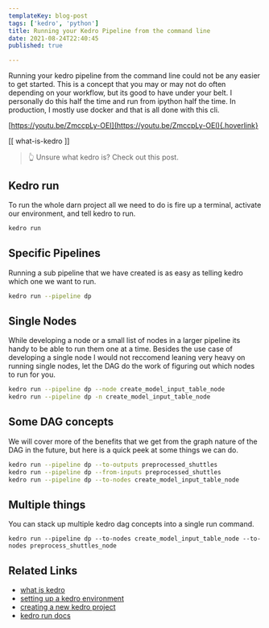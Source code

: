 ```yaml
---
templateKey: blog-post
tags: ['kedro', 'python']
title: Running your Kedro Pipeline from the command line
date: 2021-08-24T22:40:45
published: true

---
```


Running your kedro pipeline from the command line could not be any easier to
get started.  This is a concept that you may or may not do often depending on
your workflow, but its good to have under your belt.  I personally do this half
the time and run from ipython half the time.  In production, I mostly use docker
and that is all done with this cli.

[https://youtu.be/ZmccpLy-OEI](https://youtu.be/ZmccpLy-OEI){.hoverlink}

[[ what-is-kedro ]]

> 👆 Unsure what kedro is?  Check out this post.

## Kedro run

To run the whole darn project all we need to do is fire up a terminal, activate
our environment, and tell kedro to run.

``` bash
kedro run
```

## Specific Pipelines

Running a sub pipeline that we have created is as easy as telling kedro which
one we want to run.

``` bash
kedro run --pipeline dp
```

## Single Nodes

While developing a node or a small list of nodes in a larger pipeline its handy
to be able to run them one at a time.  Besides the use case of developing a
single node I would not reccomend leaning very heavy on running single nodes,
let the DAG do the work of figuring out which nodes to run for you.

``` bash
kedro run --pipeline dp --node create_model_input_table_node
kedro run --pipeline dp -n create_model_input_table_node
```

## Some DAG concepts

We will cover more of the benefits that we get from the graph nature of the DAG
in the future, but here is a quick peek at some things we can do.

``` bash
kedro run --pipeline dp --to-outputs preprocessed_shuttles
kedro run --pipeline dp --from-inputs preprocessed_shuttles
kedro run --pipeline dp --to-nodes create_model_input_table_node
```

## Multiple things

You can stack up multiple kedro dag concepts into a single run command.

```
kedro run --pipeline dp --to-nodes create_model_input_table_node --to-nodes preprocess_shuttles_node
```

## Related Links

* [what is kedro](https://waylonwalker.com/what-is-kedro/)
* [setting up a kedro environment](https://waylonwalker.com/kedro-environment/)
* [creating a new kedro project](https://waylonwalker.com/kedro-new/)
* [kedro run docs](https://kedro.readthedocs.io/en/latest/06_nodes_and_pipelines/04_run_a_pipeline.html)
